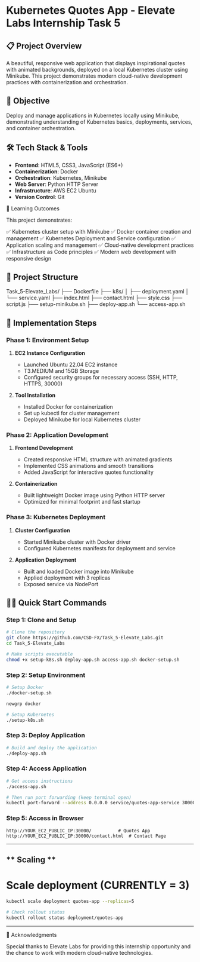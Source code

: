 # Kubernetes Quotes App - Elevate Labs Internship Task 5

## 📋 Project Overview
A beautiful, responsive web application that displays inspirational quotes with animated backgrounds, deployed on a local Kubernetes cluster using Minikube. This project demonstrates modern cloud-native development practices with containerization and orchestration.

## 🎯 Objective
Deploy and manage applications in Kubernetes locally using Minikube, demonstrating understanding of Kubernetes basics, deployments, services, and container orchestration.

## 🛠️ Tech Stack & Tools
- **Frontend**: HTML5, CSS3, JavaScript (ES6+)
- **Containerization**: Docker
- **Orchestration**: Kubernetes, Minikube
- **Web Server**: Python HTTP Server
- **Infrastructure**: AWS EC2 Ubuntu
- **Version Control**: Git

📝 Learning Outcomes

This project demonstrates:

✅ Kubernetes cluster setup with Minikube
✅ Docker container creation and management
✅ Kubernetes Deployment and Service configuration
✅ Application scaling and management
✅ Cloud-native development practices
✅ Infrastructure as Code principles
✅ Modern web development with responsive design

## 📁 Project Structure
Task_5-Elevate_Labs/
├── Dockerfile
├── k8s/
│ ├── deployment.yaml
│ └── service.yaml
├── index.html
├── contact.html
├── style.css
├── script.js
├── setup-minikube.sh
├── deploy-app.sh
└── access-app.sh


## 🚀 Implementation Steps

### Phase 1: Environment Setup
1. **EC2 Instance Configuration**
   - Launched Ubuntu 22.04 EC2 instance
   - T3.MEDIUM and 15GB Storage 
   - Configured security groups for necessary access (SSH, HTTP, HTTPS, 30000)

2. **Tool Installation**
   - Installed Docker for containerization
   - Set up kubectl for cluster management
   - Deployed Minikube for local Kubernetes cluster

### Phase 2: Application Development
1. **Frontend Development**
   - Created responsive HTML structure with animated gradients
   - Implemented CSS animations and smooth transitions
   - Added JavaScript for interactive quotes functionality

2. **Containerization**
   - Built lightweight Docker image using Python HTTP server
   - Optimized for minimal footprint and fast startup

### Phase 3: Kubernetes Deployment
1. **Cluster Configuration**
   - Started Minikube cluster with Docker driver
   - Configured Kubernetes manifests for deployment and service

2. **Application Deployment**
   - Built and loaded Docker image into Minikube
   - Applied deployment with 3 replicas
   - Exposed service via NodePort

## 🏃‍♂️ Quick Start Commands

### Step 1: Clone and Setup
```bash
# Clone the repository
git clone https://github.com/CSD-FX/Task_5-Elevate_Labs.git
cd Task_5-Elevate_Labs

# Make scripts executable
chmod +x setup-k8s.sh deploy-app.sh access-app.sh docker-setup.sh
```
### Step 2: Setup Environment
```bash
# Setup Docker
./docker-setup.sh
```
```bash
newgrp docker
```
```bash
# Setup Kubernetes
./setup-k8s.sh
```

### Step 3: Deploy Application
```bash
# Build and deploy the application
./deploy-app.sh
```
### Step 4: Access Application
```bash
# Get access instructions
./access-app.sh

# Then run port forwarding (keep terminal open)
kubectl port-forward --address 0.0.0.0 service/quotes-app-service 30000:8000
```
### Step 5: Access in Browser
``
http://YOUR_EC2_PUBLIC_IP:30000/          # Quotes App
http://YOUR_EC2_PUBLIC_IP:30000/contact.html  # Contact Page
``

---
** Scaling **
--
# Scale deployment (CURRENTLY = 3)
```bash
kubectl scale deployment quotes-app --replicas=5

# Check rollout status
kubectl rollout status deployment/quotes-app
```
---

🙏 Acknowledgments

Special thanks to Elevate Labs for providing this internship opportunity and the chance to work with modern cloud-native technologies.


